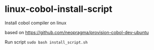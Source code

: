 # linux-cobol-install-script
Install cobol compiler on linux

based on https://github.com/neopragma/provision-cobol-dev-ubuntu

Run script
`sudo bash install_script.sh`

